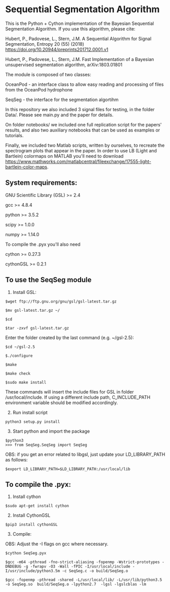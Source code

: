 # Sequential Segmentation Algorithm

This is the Python + Cython implementation of the Bayesian Sequential Segmentation Algorithm.
If you use this algorithm, please cite:

Hubert, P., Padovese, L., Stern, J.M. A Sequential Algorithm for Signal Segmentation, Entropy 20 (55)  (2018) https://doi.org/10.20944/preprints201712.0001.v1

Hubert, P., Padovese, L., Stern, J.M. Fast Implementation of a Bayesian unsupervised segmentation algorithm, arXiv:1803.01801

The module is composed of two classes: 

OceanPod - an interface class to allow easy reading and processing of files from the OceanPod hydrophone

SeqSeg - the interface for the segmentation algortihm

In this repository we also included 3 signal files for testing, in the folder Data/. Please see main.py and the paper for details.

On folder notebooks/ we included one full replication script for the papers' results, and also two auxiliary notebooks that can be used as examples or tutorials.

Finally, we included two Matlab scripts, written by ourselves, to recreate the spectrogram plots that appear in the paper. In order to use LB (Light and Bartlein) colormaps on MATLAB you'll need to download https://www.mathworks.com/matlabcentral/fileexchange/17555-light-bartlein-color-maps.


## System requirements:

GNU Scientific Library (GSL) >= 2.4 

gcc >= 4.8.4

python >= 3.5.2

scipy >= 1.0.0

numpy >= 1.14.0

To compile the .pyx you'll also need

cython >= 0.27.3

cythonGSL >= 0.2.1

## To use the SeqSeg module

1. Install GSL:

```
$wget ftp://ftp.gnu.org/gnu/gsl/gsl-latest.tar.gz

$mv gsl-latest.tar.gz ~/

$cd 

$tar -zxvf gsl-latest.tar.gz
```

Enter the folder created by the last command (e.g. ~/gsl-2.5):

```
$cd ~/gsl-2.5

$./configure

$make

$make check

$sudo make install
```

These commands will insert the include files for GSL in folder /usr/local/include. If using a different include path, C_INCLUDE_PATH environment variable should be modified accordingly.

2. Run install script

```
python3 setup.py install
```

3. Start python and import the package

```
$python3
>>> from SeqSeg.SeqSeg import SeqSeg
```

OBS: if you get an error related to libgsl, just update your LD_LIBRARY_PATH as follows:

```
$export LD_LIBRARY_PATH=$LD_LIBRARY_PATH:/usr/local/lib
```

## To compile the .pyx:


1. Install cython

```
$sudo apt-get install cython
```

2. Install CythonGSL

```
$pip3 install cythonGSL
```

3. Compile:

OBS: Adjust the -I flags on gcc where necessary.

```
$cython SeqSeg.pyx

$gcc -m64 -pthread -fno-strict-aliasing -fopenmp -Wstrict-prototypes -DNDEBUG -g -fwrapv -O3 -Wall -fPIC -I/usr/local/include -I/usr/include/python3.5m -c SeqSeg.c -o build/SeqSeg.o

$gcc -fopenmp -pthread -shared -L/usr/local/lib/ -L/usr/lib/python3.5 -o SeqSeg.so  build/SeqSeg.o -lpython2.7  -lgsl -lgslcblas -lm
```
